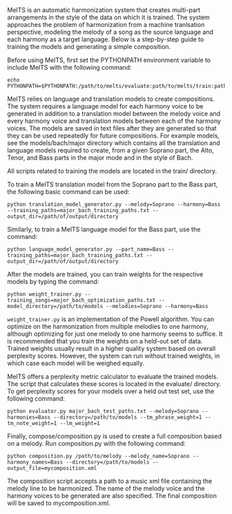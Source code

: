 MelTS is an automatic harmonization system that creates multi-part arrangements
in the style of the data on which it is trained. The system approaches the problem
of harmonization from a machine tranlsation perspective, modeling the melody of a song
as the source language and each harmony as a target language. Below is a step-by-step guide 
to training the models and generating a simple composition.

Before using MelTS, first set the PYTHONPATH environment variable to include MelTS
with the following command:

```
echo PYTHONPATH=$PYTHONPATH:/path/to/melts/evaluate:path/to/melts/train:path/to/melts/compose:path/to/melts/utils
```

MelTS relies on language and translation models to create compositions. The system requires a language model for each harmony voice to be generated in addition to a translation model between the melody voice and every harmony voice and translation models between each of the harmony voices. The models are saved in text files after they are generated so that they can be used repeatedly for future compositions. For example models, see the models/bach/major directory which contains all the translation and language models required to create, from a given Soprano part, the Alto, Tenor, and Bass parts in the major mode and in the style of Bach.

All scripts related to training the models are located in the train/ directory.

To train a MelTS translation model from the Soprano part to the Bass part, the following basic command can be used:

```
python translation_model_generator.py --melody=Soprano --harmony=Bass --training_paths=major_bach_training_paths.txt --output_dir=/path/of/output/directory
```

Similarly, to train a MelTS language model for the Bass part, use the command:

```
python language_model_generator.py --part_name=Bass --training_paths=major_bach_training_paths.txt --output_dir=/path/of/output/directory
```

After the models are trained, you can train weights for the respective models by typing the command:

```
python weight_trainer.py --training_songs=major_bach_optimization_paths.txt --model_directory=/path/to/models --melodies=Soprano --harmony=Bass
```

```weight_trainer.py``` is an implementation of the Powell algorithm. You can optimize on the harmonization from multiple melodies to one harmony, although optimizing for just one melody to one harmony seems to suffice. It is recommended that you train the weights on a held-out set of data. Trained weights usually result in a higher quality system based on overall perplexity scores. However, the system can run without trained weights, in which case each model will be weighed equally.

MelTS offers a perplexity metric calculator to evaluate the trained models. The script that calculates these scores is located in the evaluate/ directory. To get perplexity scores for your models over a held out test set, use the following command:

```
python evaluator.py major_bach_test_paths.txt --melody=Soprano --harmonies=Bass --directory=/path/to/models --tm_phrase_weight=1 --tm_note_weight=1 --lm_weight=1
```

Finally, compose/composition.py is used to create a full composition based on a melody. Run composition.py with the following command:

```
python composition.py /path/to/melody --melody_name=Soprano --harmony_names=Bass --directory=/path/to/models --output_file=mycomposition.xml
```

The composition script accepts a path to a music xml file containing the melody line to be harmonized. The name of the melody voice and the harmony voices to be generated are also specified. The final composition will be saved to mycomposition.xml.

